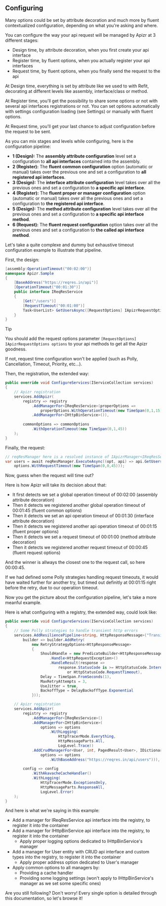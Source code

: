 ﻿## Configuring

Many options could be set by attribute decoration and much more by fluent contextualized configuration, depending on what you're asking and where.

You can configure the way your api request will be managed by Apizr at 3 different stages:
- Design time, by attribute decoration, when you first create your api interface
- Register time, by fluent options, when you actually register your api interfaces
- Request time, by fluent options, when you finally send the request to the api

At Design time, everything is set by attribute like we used to with Refit, decorating at different levels like assembly, interface/class or method.

At Register time, you'll get the possibility to share some options or not with several api interfaces registrations or not. You can set options automatically with settings configuration loading (see Settings) or manually with fluent options.

At Request time, you'll get your last chance to adjust configuration before the request to be sent.

As you can mix stages and levels while configuring, here is the configuration pipeline:

- **1 (Design):** The **assembly attribute configuration** level set a configuration to **all api interfaces** contained into the assembly.
- **2 (Register):** The **fluent common configuration** option (automatic or manual) takes over the previous one and set a configuration to **all registered api interfaces**.
- **3 (Design):** The **interface attribute configuration** level takes over all the previous ones and set a configuration to **a specific api interface**.
- **4 (Register):** The **fluent proper or manager configuration** option (automatic or manual) takes over all the previous ones and set a configuration to **the registered api interface**.
- **5 (Design):** The **method attribute configuration** level takes over all the previous ones and set a configuration to **a specific api interface method**.
- **6 (Request):** The **fluent request configuration** option takes over all the previous ones and set a configuration to **the called api interface method**.


Let's take a quite complexe and dummy but exhaustive timeout configuration example to illustrate that pipeline.

First, the design:
```csharp
[assembly:OperationTimeout("00:02:00")]
namespace Apizr.Sample
{
    [BaseAddress("https://reqres.in/api")]
    [OperationTimeout("00:01:30")]
    public interface IReqResService
    {
        [Get("/users")]
        [RequestTimeout("00:01:00")]
        Task<UserList> GetUsersAsync([RequestOptions] IApizrRequestOptions options);
    }
}
```

>[!TIP]
> You should add the request options parameter `[RequestOptions] IApizrRequestOptions options` to your api methods to get all the Apizr goodness. 
>
>If not, request time configuration won't be applied (such as Polly, Cancellation, Timeout, Priority, etc...).

Then, the registration, the extended way:

```csharp
public override void ConfigureServices(IServiceCollection services)
{
    // Apizr registration
    services.AddApizr(
        registry => registry
            .AddManagerFor<IReqResService>(properOptions => 
                properOptions.WithOperationTimeout(new TimeSpan(0,1,15)))
            .AddManagerFor<IHttpBinService>()),
    
        commonOptions => commonOptions
            .WithOperationTimeout(new TimeSpan(0,1,45))
    );
}
```

Finally, the request:
```csharp
// reqResManager here is a resolved instance of IApizrManager<IReqResService>>
var users = await reqResManager.ExecuteAsync((opt, api) => api.GetUsersAsync(opt), options => 
	options.WithRequestTimeout(new TimeSpan(0,0,45)));
```

Now, guess when the request will time out?

Here is how Apizr will take its decision about that:
- It first detects we set a global operation timeout of 00:02:00 (assembly attribute decoration)
- Then it detects we registered another global operation timeout of 00:01:45 (fluent common options)
- Then it detects we set an api operation timeout of 00:01:30 (interface attribute decoration)
- Then it detects we registered another api operation timeout of 00:01:15 (fluent proper options)
- Then it detects we set a request timeout of 00:01:00 (method attribute decoration)
- Then it detects we registered another request timeout of 00:00:45 (fluent request options)

And the winner is allways the closest one to the request call, so here 00:00:45.

If we had defined some Polly strategies handling request timeouts, it would have waited further for another try, but timed out definitly at 00:01:15 right before the retry, due to our operation timeout.

Now you get the picture about the configuration pipeline, let's take a more meanful example.

Here is what configuring with a registry, the extended way, could look like:

```csharp
public override void ConfigureServices(IServiceCollection services)
{
    // Some Polly strategies to handle transient http errors
    services.AddResiliencePipeline<string, HttpResponseMessage>("TransientHttpError",
        builder => builder.AddRetry(
            new RetryStrategyOptions<HttpResponseMessage>
            {
                ShouldHandle = new PredicateBuilder<HttpResponseMessage>()
                    .Handle<HttpRequestException>()
                    .HandleResult(response =>
                        response.StatusCode is >= HttpStatusCode.InternalServerError
                            or HttpStatusCode.RequestTimeout),
                Delay = TimeSpan.FromSeconds(1),
                MaxRetryAttempts = 3,
                UseJitter = true,
                BackoffType = DelayBackoffType.Exponential
            }));

    // Apizr registration
    services.AddApizr(
        registry => registry
            .AddManagerFor<IReqResService>()
            .AddManagerFor<IHttpBinService>(
                options => options
                    .WithLogging(
                        HttpTracerMode.Everything, 
                        HttpMessageParts.All, 
                        LogLevel.Trace))
            .AddCrudManagerFor<User, int, PagedResult<User>, IDictionary<string, object>>(
                options => options
                    .WithBaseAddress("https://reqres.in/api/users"))),
    
        config => config
            .WithAkavacheCacheHandler()
            .WithLogging(
                HttpTracerMode.ExceptionsOnly, 
                HttpMessageParts.ResponseAll, 
                LogLevel.Error)
    );
}
```

And here is what we're saying in this example:
- Add a manager for IReqResService api interface into the registry, to register it into the container
- Add a manager for IHttpBinService api interface into the registry, to register it into the container
  - Apply proper logging options dedicated to IHttpBinService's manager
- Add a manager for User entity with CRUD api interface and custom types into the registry, to register it into the container
  - Apply proper address option dedicated to User's manager
- Apply common options to all managers by:
  - Providing a cache handler
  - Providing some logging settings (won't apply to IHttpBinService's manager as we set some specific ones)

Are you still following? Don't worry! Every single option is detailed through this documentation, so let's browse it!